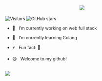 
<!-- <h2> Hey there! I'm Orange-Yellow.👋</h2>

- 🔭 &nbsp; I’m currently working on web full stack

- 🌱 &nbsp; I’m currently learning Golang

- ⚡ &nbsp; Fun fact: 🏀

- 😄 &nbsp; Welcome to my github!

<!-- - <img align="right" alt="GIF" src="https://raw.githubusercontent.com/devSouvik/devSouvik/master/gif3.gif" width="400"/> -->


<h1 align="center">
  <a href="">
    <img src="https://readme-typing-svg.herokuapp.com/?lines=console.log(%22Hello%2C%20World!%22);OrangeYellow祝您天天愉快!&center=true&size=27">
  </a>
</h1>
<!-- 访客数统计徽标 -->
<div>
  <img src="https://visitor-badge.glitch.me/badge?page_id=Orange-Yellow" alt="Visitors" />
  <img src="https://img.shields.io/github/stars/Orange-Yellow" alt="GitHub stars" />
 </div>


- 🔭 &nbsp; I’m currently working on web full stack

- 🌱 &nbsp; I’m currently learning Golang

- ⚡ &nbsp; Fun fact: 🏀

- 😄 &nbsp; Welcome to my github!

<!-- 敲代码的图片 -->
<!-- <div align="right" ><img order-radius="100px" src="https://cdn.jsdelivr.net/gh/sun0225SUN/photos/images/202108300019556.gif"/></div> -->
<br>
<!-- <p align = "center"> -->
  <img align='center' src = "https://github-readme-stats.vercel.app/api?username=Orange-Yellow&count_private=true&show_icons=true&theme=tokyonight&line_height=27">
<!--   <img align='center' src = "https://github-readme-stats.vercel.app/api/top-langs/?username=Orange-Yellow&theme=tokyonight&layout=compact"> -->
<!-- </p> -->

  

